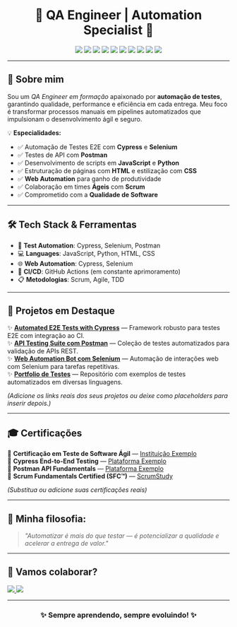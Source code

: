 <h1 align="center">🚀 QA Engineer | Automation Specialist 🚀</h1>

<p align="center">
  <img src="https://img.shields.io/badge/Cypress-17202C?style=for-the-badge&logo=cypress&logoColor=white"/>
  <img src="https://img.shields.io/badge/Selenium-43B02A?style=for-the-badge&logo=selenium&logoColor=white"/>
  <img src="https://img.shields.io/badge/Postman-FF6C37?style=for-the-badge&logo=postman&logoColor=white"/>
  <img src="https://img.shields.io/badge/JavaScript-F7DF1E?style=for-the-badge&logo=javascript&logoColor=black"/>
  <img src="https://img.shields.io/badge/HTML5-E34F26?style=for-the-badge&logo=html5&logoColor=white"/>
  <img src="https://img.shields.io/badge/CSS3-1572B6?style=for-the-badge&logo=css3&logoColor=white"/>
  <img src="https://img.shields.io/badge/Python-3776AB?style=for-the-badge&logo=python&logoColor=white"/>
  <img src="https://img.shields.io/badge/Web-Automation-blue?style=for-the-badge"/>
  <img src="https://img.shields.io/badge/Scrum-6DB33F?style=for-the-badge&logo=azuredevops&logoColor=white"/>
  <img src="https://img.shields.io/badge/Agile-FF007F?style=for-the-badge&logo=agile&logoColor=white"/>
</p>

---

## 👋 Sobre mim

Sou um **QA Engineer* em formação* apaixonado por **automação de testes**, garantindo qualidade, performance e eficiência em cada entrega. Meu foco é transformar processos manuais em pipelines automatizados que impulsionam o desenvolvimento ágil e seguro.

💡 **Especialidades:**
- ✅ Automação de Testes E2E com **Cypress** e **Selenium**
- ✅ Testes de API com **Postman**
- ✅ Desenvolvimento de scripts em **JavaScript** e **Python**
- ✅ Estruturação de páginas com **HTML** e estilização com **CSS**
- ✅ **Web Automation** para ganho de produtividade
- ✅ Colaboração em times **Ágeis** com **Scrum**
- ✅ Comprometido com a **Qualidade de Software**

---

## 🛠️ **Tech Stack & Ferramentas**

- 🧪 **Test Automation**: Cypress, Selenium, Postman  
- 💻 **Languages**: JavaScript, Python, HTML, CSS  
- 🌐 **Web Automation**: Cypress, Selenium  
- 🔄 **CI/CD**: GitHub Actions (em constante aprimoramento)  
- 📋 **Metodologias**: Scrum, Agile, TDD  

---

## 📂 **Projetos em Destaque**

✨ **[Automated E2E Tests with Cypress](#)** — Framework robusto para testes E2E com integração ao CI.  
✨ **[API Testing Suite com Postman](#)** — Coleção de testes automatizados para validação de APIs REST.  
✨ **[Web Automation Bot com Selenium](#)** — Automação de interações web com Selenium para tarefas repetitivas.  
✨ **[Portfolio de Testes](#)** — Repositório com exemplos de testes automatizados em diversas linguagens.  

_(Adicione os links reais dos seus projetos ou deixe como placeholders para inserir depois.)_

---

## 🎓 **Certificações**

🏅 **Certificação em Teste de Software Ágil** — [Instituição Exemplo](#)  
🏅 **Cypress End-to-End Testing** — [Plataforma Exemplo](#)  
🏅 **Postman API Fundamentals** — [Plataforma Exemplo](#)  
🏅 **Scrum Fundamentals Certified (SFC™)** — [ScrumStudy](#)  

_(Substitua ou adicione suas certificações reais)_  

---

## 🎯 **Minha filosofia:**

> _"Automatizar é mais do que testar — é potencializar a qualidade e acelerar a entrega de valor."_  

---

## 🚀 **Vamos colaborar?**

<p align="left">
  <a href="https://github.com/ElomSn">
    <img src="https://img.shields.io/badge/GitHub-181717?style=for-the-badge&logo=github&logoColor=white"/>
  </a>
  <a href="https://www.linkedin.com/in/elom-sena-17b768101/">
    <img src="https://img.shields.io/badge/LinkedIn-0A66C2?style=for-the-badge&logo=linkedin&logoColor=white"/>
  </a>
</p>

---

<h3 align="center">✨ Sempre aprendendo, sempre evoluindo! ✨</h3>
